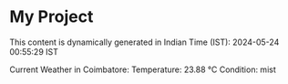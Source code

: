 # My Project

This content is dynamically generated in Indian Time (IST): 2024-05-24 00:55:29 IST


Current Weather in Coimbatore:
Temperature: 23.88 °C
Condition: mist
